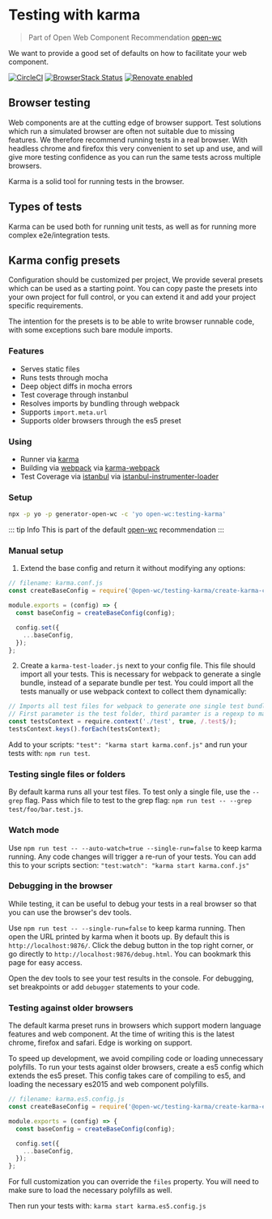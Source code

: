 # Testing with karma

> Part of Open Web Component Recommendation [open-wc](https://github.com/open-wc/open-wc/)

We want to provide a good set of defaults on how to facilitate your web component.

[![CircleCI](https://circleci.com/gh/open-wc/open-wc.svg?style=shield)](https://circleci.com/gh/open-wc/open-wc)
[![BrowserStack Status](https://www.browserstack.com/automate/badge.svg?badge_key=M2UrSFVRang2OWNuZXlWSlhVc3FUVlJtTDkxMnp6eGFDb2pNakl4bGxnbz0tLUE5RjhCU0NUT1ZWa0NuQ3MySFFWWnc9PQ==--86f7fac07cdbd01dd2b26ae84dc6c8ca49e45b50)](https://www.browserstack.com/automate/public-build/M2UrSFVRang2OWNuZXlWSlhVc3FUVlJtTDkxMnp6eGFDb2pNakl4bGxnbz0tLUE5RjhCU0NUT1ZWa0NuQ3MySFFWWnc9PQ==--86f7fac07cdbd01dd2b26ae84dc6c8ca49e45b50)
[![Renovate enabled](https://img.shields.io/badge/renovate-enabled-brightgreen.svg)](https://renovatebot.com/)

## Browser testing
Web components are at the cutting edge of browser support. Test solutions which run a simulated browser are often not suitable due to missing features. We therefore recommend running tests in a real browser. With headless chrome and firefox this very convenient to set up and use, and will give more testing confidence as you can run the same tests across multiple browsers.

Karma is a solid tool for running tests in the browser.

## Types of tests
Karma can be used both for running unit tests, as well as for running more complex e2e/integration tests.

## Karma config presets
Configuration should be customized per project, We provide several presets which can be used as a starting point. You can copy paste the presets into your own project for full control, or you can extend it and add your project specific requirements.

The intention for the presets is to be able to write browser runnable code, with some exceptions such bare module imports.

### Features
- Serves static files
- Runs tests through mocha
- Deep object diffs in mocha errors
- Test coverage through instanbul
- Resolves imports by bundling through webpack
- Supports `import.meta.url`
- Supports older browsers through the es5 preset

### Using
- Runner via [karma](https://karma-runner.github.io/)
- Building via [webpack](https://webpack.js.org/) via [karma-webpack](https://github.com/webpack-contrib/karma-webpack)
- Test Coverage via [istanbul](https://istanbul.js.org/) via [istanbul-instrumenter-loader](https://github.com/webpack-contrib/istanbul-instrumenter-loader)

### Setup
```bash
npx -p yo -p generator-open-wc -c 'yo open-wc:testing-karma'
```

::: tip Info
This is part of the default [open-wc](https://open-wc.org/) recommendation
:::

### Manual setup
1. Extend the base config and return it without modifying any options:

```javascript
// filename: karma.conf.js
const createBaseConfig = require('@open-wc/testing-karma/create-karma-config');

module.exports = (config) => {
  const baseConfig = createBaseConfig(config);

  config.set({
    ...baseConfig,
  });
};
```

2. Create a `karma-test-loader.js` next to your config file. This file should import all your tests. This is necessary for webpack to generate a single bundle, instead of a separate bundle per test.
You could import all the tests manually or use webpack context to collect them dynamically:
```javascript
// Imports all test files for webpack to generate one single test bundle.
// First parameter is the test folder, third paramter is a regexp to match the file against
const testsContext = require.context('./test', true, /.test$/);
testsContext.keys().forEach(testsContext);
```

Add to your scripts: `"test": "karma start karma.conf.js"` and run your tests with: `npm run test`.

### Testing single files or folders
By default karma runs all your test files. To test only a single file, use the `--grep` flag. Pass which file to test to the grep flag: `npm run test -- --grep test/foo/bar.test.js`.

### Watch mode
Use `npm run test -- --auto-watch=true --single-run=false` to keep karma running. Any code changes will trigger a re-run of your tests. You can add this to your scripts section: `"test:watch": "karma start karma.conf.js"`

### Debugging in the browser
While testing, it can be useful to debug your tests in a real browser so that you can use the browser's dev tools.

Use `npm run test -- --single-run=false` to keep karma running. Then open the URL printed by karma when it boots up. By default this is `http://localhost:9876/`. Click the debug button in the top right corner, or go directly to `http://localhost:9876/debug.html`. You can bookmark this page for easy access.

Open the dev tools to see your test results in the console. For debugging, set breakpoints or add `debugger` statements to your code.

### Testing against older browsers
The default karma preset runs in browsers which support modern language features and web component. At the time of writing this is the latest chrome, firefox and safari. Edge is working on support.

To speed up development, we avoid compiling code or loading unnecessary polyfills. To run your tests against older browsers, create a es5 config which extends the es5 preset. This config takes care of compiling to es5, and loading the necessary es2015 and web component polyfills.


```javascript
// filename: karma.es5.config.js
const createBaseConfig = require('@open-wc/testing-karma/create-karma-es5-config');

module.exports = (config) => {
  const baseConfig = createBaseConfig(config);

  config.set({
    ...baseConfig,
  });
};
```

For full customization you can override the `files` property. You will need to make sure to load the necessary polyfills as well.

Then run your tests with: `karma start karma.es5.config.js`
